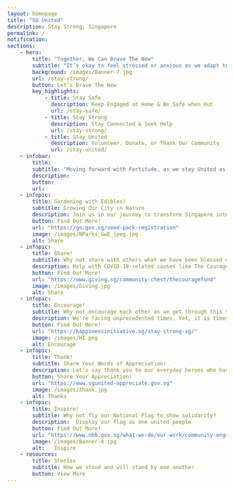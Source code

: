 ```yaml
---
layout: homepage
title: "SG United"
description: Stay Strong, Singapore
permalink: /
notification:
sections:
    - hero:
        title: "Together, We Can Brave The New"
        subtitle: "It’s okay to feel stressed or anxious as we adapt to the new normal amidst COVID-19. Together, we can take steps to better care for our mental well-being, and also lend support to those around us who feel the same way."
        background: /images/Banner-7.jpg
        url: /stay-strong/
        button: Let’s Brave The New
        key_highlights:
            - title: Stay Safe
              description: Keep Engaged at Home & Be Safe when Out
              url: /stay-safe/
            - title: Stay Strong
              description: Stay Connected & Seek Help
              url: /stay-strong/
            - title: Stay United
              description: Volunteer, Donate, or Thank Our Community
              url: /stay-united/                           
    - infobar:
        title:
        subtitle: "Moving forward with Fortitude, as we stay United as one people, remain Resilient in the face of adversity, and stand in Solidarity with one another. We will overcome. - DPM Heng Swee Keat, 26 May 2020 "
        description: 
        button:
        url:
    - infopic:
        title: Gardening with Edibles!
        subtitle: Growing Our City in Nature
        description: Join us in our journey to transform Singapore into a City in Nature and support the ’30 by 30’ goal. Sign up to receive a seed pack to grow edibles and nurture a love for gardening today!
        button: Find Out More!
        url: "https://go.gov.sg/seed-pack-registration"
        image: /images/NParks_GwE_jpeg.jpg
        alt: Share
    - infopic:
        title: Share!
        subtitle: Why not share with others what we have been blessed with?
        description: Help with COVID-19-related causes like The Courage Fund today.
        button: Find Out More!
        url: "https://www.giving.sg/community-chest/thecouragefund"
        image: /images/Giving.jpg
        alt: Share
    - infopic:
        title: Encourage!
        subtitle: Why not encourage each other as we get through this tough time?
        description: We're facing unprecedented times. Yet, it is times like this that the human spirit thrives. Join us by sharing stories and moments to encourage others through Happiness Initiative's campaign.
        button: Find Out More!
        url: "https://happinessinitiative.sg/stay-strong-sg/"
        image: /images/HI.png
        alt: Encourage
    - infopic:
        title: Thank!
        subtitle: Share Your Words of Appreciation!
        description: Let’s say thank you to our everyday heroes who have come forward to help Singapore fight COVID-19, including our frontline staff, essential workers and fellow Singaporeans in our community.
        button: Share Your Appreciation!
        url: "https://www.sgunited-appreciate.gov.sg"
        image: /images/thank.jpg
        alt: Thanks
    - infopic:
        title: Inspire!
        subtitle: Why not fly our National Flag to show solidarity?
        description:  Display our flag as one united people
        button: Find Out More!
        url: "https://www.nhb.gov.sg/what-we-do/our-work/community-engagement/education/resources/national-symbols/national-flag"
        image: /images/Banner-4.jpg
        alt:   Inspire
    - resources:
        title: Stories
        subtitle: How we stood and will stand by one another
        button: View More
--- 
```

